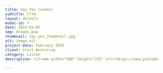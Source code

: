 ```yaml
---
title: Say Yes (video)
subtitle: Film
layout: default
modal-id: 7
date: 2015-02-05
img: dreams.png
thumbnail: say_yes_thumbnail.jpg
alt: image-alt
project-date: February 2015
client: Start Bootstrap
category: Listen
description: <iframe width="560" height="315" src="https://www.youtube.com/embed/dTswxY-XLn8" frameborder="0" allowfullscreen></iframe>

---
```

